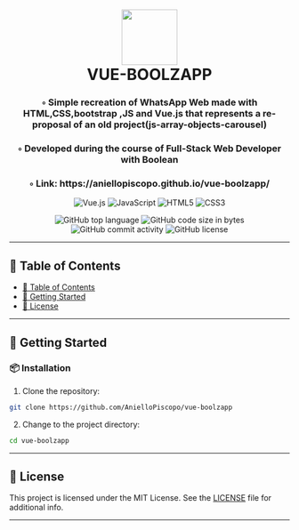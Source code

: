 <div align="center">
<h1 align="center">
<img src="https://img.shields.io/badge/Vue.js-4FC08D.svg?style&logo=vuedotjs&logoColor=white" width="100" />
<br>VUE-BOOLZAPP
</h1>
<h3>◦ Simple recreation of WhatsApp Web made with HTML,CSS,bootstrap ,JS and Vue.js that represents a re-proposal of an old project(js-array-objects-carousel)</h3>
<h3>◦ Developed during the course of Full-Stack Web Developer with Boolean</h3>
<h3>◦ Link: https://aniellopiscopo.github.io/vue-boolzapp/</h3>

<p align="center">
<img src="https://img.shields.io/badge/Vue.js-4FC08D.svg?style&logo=vuedotjs&logoColor=white" alt="Vue.js" />
<img src="https://img.shields.io/badge/JavaScript-F7DF1E.svg?style&logo=JavaScript&logoColor=black" alt="JavaScript" />
<img src="https://img.shields.io/badge/HTML5-E34F26.svg?style&logo=HTML5&logoColor=white" alt="HTML5" />
    <img src="https://img.shields.io/badge/CSS3-E34F26.svg?style&logo=CSS3&logoColor=white" alt="CSS3" />
</p>
<img src="https://img.shields.io/github/languages/top/AnielloPiscopo/vue-boolzapp?style&color=5D6D7E" alt="GitHub top language" />
<img src="https://img.shields.io/github/languages/code-size/AnielloPiscopo/vue-boolzapp?style&color=5D6D7E" alt="GitHub code size in bytes" />
<img src="https://img.shields.io/github/commit-activity/m/AnielloPiscopo/vue-boolzapp?style&color=5D6D7E" alt="GitHub commit activity" />
<img src="https://img.shields.io/github/license/AnielloPiscopo/vue-boolzapp?style&color=5D6D7E" alt="GitHub license" />
</div>

---

## 📒 Table of Contents
- [📒 Table of Contents](#-table-of-contents)
- [🚀 Getting Started](#-getting-started)
- [📄 License](#-license)

---

## 🚀 Getting Started

### 📦 Installation

1. Clone the repository:
```sh
git clone https://github.com/AnielloPiscopo/vue-boolzapp
```

2. Change to the project directory:
```sh
cd vue-boolzapp
```

---

## 📄 License

This project is licensed under the MIT License. See the [LICENSE](./LICENSE) file for additional info.

---
